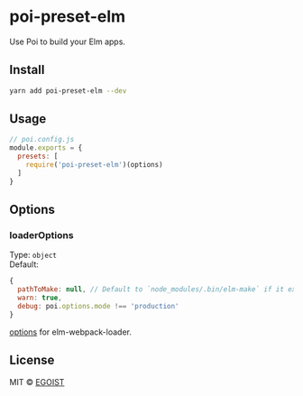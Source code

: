 # poi-preset-elm

Use Poi to build your Elm apps.

## Install

```bash
yarn add poi-preset-elm --dev
```

## Usage

```js
// poi.config.js
module.exports = {
  presets: [
    require('poi-preset-elm')(options)
  ]
}
```

## Options

### loaderOptions

Type: `object`<br>
Default:

```js
{
  pathToMake: null, // Default to `node_modules/.bin/elm-make` if it exists, otherwise it uses global `elm-make`
  warn: true,
  debug: poi.options.mode !== 'production'
}
```

[options](https://github.com/elm-community/elm-webpack-loader#options) for elm-webpack-loader.

## License

MIT © [EGOIST](https://github.com/egoist)
